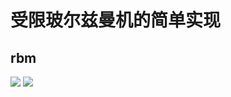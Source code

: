 # 受限玻尔兹曼机的简单实现
## rbm
![](https://github.com/yxue3357/MyResearchCodes/raw/master/SimpleRBM/results/rbm_fashion.png)
![](https://github.com/yxue3357/MyResearchCodes/raw/master/SimpleRBM/results/rbm_mnist.png)